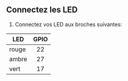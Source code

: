 ## Connectez les LED

1. Connectez vos LED aux broches suivantes:

| LED   | GPIO |
| ----- |:----:|
| rouge |  22  |
| ambre |  27  |
| vert  |  17  |